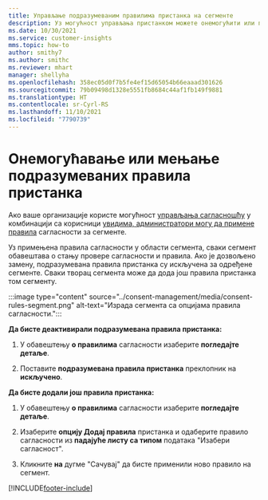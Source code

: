 ```yaml
---
title: Управљање подразумеваним правилима пристанка на сегменте
description: Уз могућност управљања пристанком можете онемогућити или променити подразумевана правила пристанка ако су омогућена заменивања.
ms.date: 10/30/2021
ms.service: customer-insights
mms.topic: how-to
author: smithy7
ms.author: smithc
ms.reviewer: mhart
manager: shellyha
ms.openlocfilehash: 358ec05d0f7b5fe4ef15d65054b66eaaad301626
ms.sourcegitcommit: 79b09498d1328e5551fb8684c44af1fb149f9881
ms.translationtype: HT
ms.contentlocale: sr-Cyrl-RS
ms.lasthandoff: 11/10/2021
ms.locfileid: "7790739"
---
```

# <a name="disable-or-change-default-consent-rules"></a>Онемогућавање или мењање подразумеваних правила пристанка

Ако ваше организације користе могућност [управљања сагласношћу](../consent-management/overview.md) у комбинацији са корисници [увидима, администратори могу да примене правила](activate-consent.md) сагласности за сегменте. 

Уз примењена правила сагласности у области сегмента, сваки сегмент обавештава о стању провере сагласности и правила. Ако је дозвољено замену, подразумевана правила пристанка су искључена за одређене сегменте. Сваки творац сегмента може да дода још правила пристанка том сегменту. 

:::image type="content" source="../consent-management/media/consent-rules-segment.png" alt-text="Израда сегмента са опцијама правила сагласности.":::

**Да бисте деактивирали подразумевана правила пристанка:**

1. У обавештењу **о правилима** сагласности изаберите **погледајте детаље**. 

1. Поставите **подразумевана правила пристанка** преклопник на **искључено**.

**Да бисте додали још правила пристанка:**

1. У обавештењу **о правилима** сагласности изаберите **погледајте детаље**. 

1. Изаберите **опцију Додај правила** пристанка и одаберите правило сагласности из **падајуће листу са типом** података "Изабери сагласност".

1. Кликните **на** дугме "Сачувај" да бисте применили ново правило на сегмент.

[!INCLUDE[footer-include](../includes/footer-banner.md)] 
